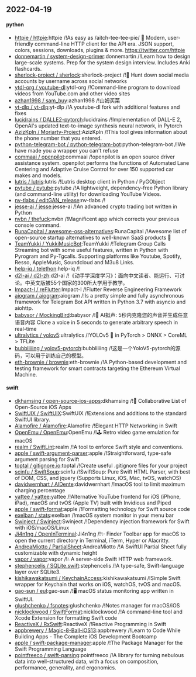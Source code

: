 ## 2022-04-19

#### python
* [httpie / httpie](https://github.com/httpie/httpie):httpie /!As easy as /aitch-tee-tee-pie/
🥧
Modern, user-friendly command-line HTTP client for the API era. JSON support, colors, sessions, downloads, plugins & more. https://twitter.com/httpie
* [donnemartin / system-design-primer](https://github.com/donnemartin/system-design-primer):donnemartin /!Learn how to design large-scale systems. Prep for the system design interview. Includes Anki flashcards.
* [sherlock-project / sherlock](https://github.com/sherlock-project/sherlock):sherlock-project /!🔎
Hunt down social media accounts by username across social networks
* [ytdl-org / youtube-dl](https://github.com/ytdl-org/youtube-dl):ytdl-org /!Command-line program to download videos from YouTube.com and other video sites
* [azhan1998 / sam_buy](https://github.com/azhan1998/sam_buy):azhan1998 /!山姆买菜
* [yt-dlp / yt-dlp](https://github.com/yt-dlp/yt-dlp):yt-dlp /!A youtube-dl fork with additional features and fixes
* [lucidrains / DALLE2-pytorch](https://github.com/lucidrains/DALLE2-pytorch):lucidrains /!Implementation of DALL-E 2, OpenAI's updated text-to-image synthesis neural network, in Pytorch
* [AzizKpln / Moriarty-Project](https://github.com/AzizKpln/Moriarty-Project):AzizKpln /!This tool gives information about the phone number that you entered.
* [python-telegram-bot / python-telegram-bot](https://github.com/python-telegram-bot/python-telegram-bot):python-telegram-bot /!We have made you a wrapper you can't refuse
* [commaai / openpilot](https://github.com/commaai/openpilot):commaai /!openpilot is an open source driver assistance system. openpilot performs the functions of Automated Lane Centering and Adaptive Cruise Control for over 150 supported car makes and models.
* [lutris / lutris](https://github.com/lutris/lutris):lutris /!Lutris desktop client in Python / PyGObject
* [pytube / pytube](https://github.com/pytube/pytube):pytube /!A lightweight, dependency-free Python library (and command-line utility) for downloading YouTube Videos.
* [nv-tlabs / editGAN_release](https://github.com/nv-tlabs/editGAN_release):nv-tlabs /!
* [jesse-ai / jesse](https://github.com/jesse-ai/jesse):jesse-ai /!An advanced crypto trading bot written in Python
* [nvbn / thefuck](https://github.com/nvbn/thefuck):nvbn /!Magnificent app which corrects your previous console command.
* [RunaCapital / awesome-oss-alternatives](https://github.com/RunaCapital/awesome-oss-alternatives):RunaCapital /!Awesome list of open-source startup alternatives to well-known SaaS products
🚀
* [TeamYukki / YukkiMusicBot](https://github.com/TeamYukki/YukkiMusicBot):TeamYukki /!Telegram Group Calls Streaming bot with some useful features, written in Python with Pyrogram and Py-Tgcalls. Supporting platforms like Youtube, Spotify, Resso, AppleMusic, Soundcloud and M3u8 Links.
* [help-iq / telethon](https://github.com/help-iq/telethon):help-iq /!
* [d2l-ai / d2l-zh](https://github.com/d2l-ai/d2l-zh):d2l-ai /!《动手学深度学习》：面向中文读者、能运行、可讨论。中英文版被55个国家的300所大学用于教学。
* [Impact-I / reFlutter](https://github.com/Impact-I/reFlutter):Impact-I /!Flutter Reverse Engineering Framework
* [aiogram / aiogram](https://github.com/aiogram/aiogram):aiogram /!Is a pretty simple and fully asynchronous framework for Telegram Bot API written in Python 3.7 with asyncio and aiohttp.
* [babysor / MockingBird](https://github.com/babysor/MockingBird):babysor /!🚀
AI拟声: 5秒内克隆您的声音并生成任意语音内容 Clone a voice in 5 seconds to generate arbitrary speech in real-time
* [ultralytics / yolov5](https://github.com/ultralytics/yolov5):ultralytics /!YOLOv5
🚀
in PyTorch > ONNX > CoreML > TFLite
* [bubbliiiing / yolov5-pytorch](https://github.com/bubbliiiing/yolov5-pytorch):bubbliiiing /!这是一个YoloV5-pytorch的源码，可以用于训练自己的模型。
* [eth-brownie / brownie](https://github.com/eth-brownie/brownie):eth-brownie /!A Python-based development and testing framework for smart contracts targeting the Ethereum Virtual Machine.

#### swift
* [dkhamsing / open-source-ios-apps](https://github.com/dkhamsing/open-source-ios-apps):dkhamsing /!📱
Collaborative List of Open-Source iOS Apps
* [SwiftUIX / SwiftUIX](https://github.com/SwiftUIX/SwiftUIX):SwiftUIX /!Extensions and additions to the standard SwiftUI library.
* [Alamofire / Alamofire](https://github.com/Alamofire/Alamofire):Alamofire /!Elegant HTTP Networking in Swift
* [OpenEmu / OpenEmu](https://github.com/OpenEmu/OpenEmu):OpenEmu /!🕹
Retro video game emulation for macOS
* [realm / SwiftLint](https://github.com/realm/SwiftLint):realm /!A tool to enforce Swift style and conventions.
* [apple / swift-argument-parser](https://github.com/apple/swift-argument-parser):apple /!Straightforward, type-safe argument parsing for Swift
* [toptal / gitignore.io](https://github.com/toptal/gitignore.io):toptal /!Create useful .gitignore files for your project
* [scinfu / SwiftSoup](https://github.com/scinfu/SwiftSoup):scinfu /!SwiftSoup: Pure Swift HTML Parser, with best of DOM, CSS, and jquery (Supports Linux, iOS, Mac, tvOS, watchOS)
* [davidwernhart / AlDente](https://github.com/davidwernhart/AlDente):davidwernhart /!macOS tool to limit maximum charging percentage
* [yattee / yattee](https://github.com/yattee/yattee):yattee /!Alternative YouTube frontend for iOS (iPhone, iPad), macOS and tvOS (Apple TV) built with Invidious and Piped
* [apple / swift-format](https://github.com/apple/swift-format):apple /!Formatting technology for Swift source code
* [exelban / stats](https://github.com/exelban/stats):exelban /!macOS system monitor in your menu bar
* [Swinject / Swinject](https://github.com/Swinject/Swinject):Swinject /!Dependency injection framework for Swift with iOS/macOS/Linux
* [Ji4n1ng / OpenInTerminal](https://github.com/Ji4n1ng/OpenInTerminal):Ji4n1ng /!✨
Finder Toolbar app for macOS to open the current directory in Terminal, iTerm, Hyper or Alacritty.
* [AndreaMiotto / PartialSheet](https://github.com/AndreaMiotto/PartialSheet):AndreaMiotto /!A SwiftUI Partial Sheet fully customizable with dynamic height
* [vapor / vapor](https://github.com/vapor/vapor):vapor /!💧
A server-side Swift HTTP web framework.
* [stephencelis / SQLite.swift](https://github.com/stephencelis/SQLite.swift):stephencelis /!A type-safe, Swift-language layer over SQLite3.
* [kishikawakatsumi / KeychainAccess](https://github.com/kishikawakatsumi/KeychainAccess):kishikawakatsumi /!Simple Swift wrapper for Keychain that works on iOS, watchOS, tvOS and macOS.
* [gao-sun / eul](https://github.com/gao-sun/eul):gao-sun /!🖥️
macOS status monitoring app written in SwiftUI.
* [glushchenko / fsnotes](https://github.com/glushchenko/fsnotes):glushchenko /!Notes manager for macOS/iOS
* [nicklockwood / SwiftFormat](https://github.com/nicklockwood/SwiftFormat):nicklockwood /!A command-line tool and Xcode Extension for formatting Swift code
* [ReactiveX / RxSwift](https://github.com/ReactiveX/RxSwift):ReactiveX /!Reactive Programming in Swift
* [appbrewery / Magic-8-Ball-iOS13](https://github.com/appbrewery/Magic-8-Ball-iOS13):appbrewery /!Learn to Code While Building Apps - The Complete iOS Development Bootcamp
* [apple / swift-package-manager](https://github.com/apple/swift-package-manager):apple /!The Package Manager for the Swift Programming Language
* [pointfreeco / swift-parsing](https://github.com/pointfreeco/swift-parsing):pointfreeco /!A library for turning nebulous data into well-structured data, with a focus on composition, performance, generality, and ergonomics.
